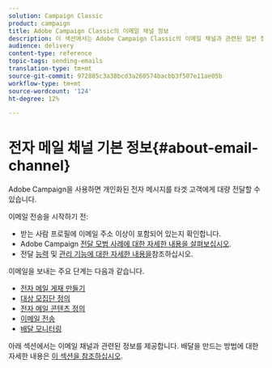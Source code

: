 ```yaml
---
solution: Campaign Classic
product: campaign
title: Adobe Campaign Classic의 이메일 채널 정보
description: 이 섹션에서는 Adobe Campaign Classic의 이메일 채널과 관련된 일반 정보를 제공합니다.
audience: delivery
content-type: reference
topic-tags: sending-emails
translation-type: tm+mt
source-git-commit: 972885c3a38bcd3a260574bacbb3f507e11ae05b
workflow-type: tm+mt
source-wordcount: '124'
ht-degree: 12%

---
```



# 전자 메일 채널 기본 정보{#about-email-channel}

Adobe Campaign을 사용하면 개인화된 전자 메시지를 타겟 고객에게 대량 전달할 수 있습니다.

이메일 전송을 시작하기 전:

* 받는 사람 프로필에 이메일 주소 이상이 포함되어 있는지 확인합니다.
* Adobe Campaign [전달 모범 사례에 대한 자세한 내용을 살펴보십시오](../../delivery/using/delivery-best-practices.md).
* 전달 [능력](../../delivery/using/about-deliverability.md) 및 [관리 기능에 대한 자세한 내용을](https://helpx.adobe.com/campaign/kb/acc-deliverability.html)참조하십시오.

이메일을 보내는 주요 단계는 다음과 같습니다.

* [전자 메일 게재 만들기](../../delivery/using/creating-an-email-delivery.md)
* [대상 모집단 정의](../../delivery/using/steps-defining-the-target-population.md)
* [전자 메일 콘텐츠 정의](../../delivery/using/defining-the-email-content.md)
* [이메일 전송](../../delivery/using/sending-messages.md)
* [배달 모니터링](../../delivery/using/monitoring-a-delivery.md)

아래 섹션에서는 이메일 채널과 관련된 정보를 제공합니다. 배달을 만드는 방법에 대한 자세한 내용은 [이 섹션을 참조하십시오](../../delivery/using/steps-about-delivery-creation-steps.md).